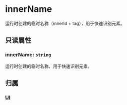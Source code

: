 # innerName

运行时创建的临时名称（innerId + tag），用于快速识别元素。

## 只读属性

### innerName: `string`

运行时创建的临时名称，用于快速识别元素。

## 归属

### [UI](/reference/display/UI.md)
